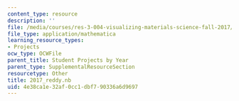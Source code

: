 ```yaml
---
content_type: resource
description: ''
file: /media/courses/res-3-004-visualizing-materials-science-fall-2017/4e38ca1e32af0cc1dbf790336a6d9697_2017_reddy.nb
file_type: application/mathematica
learning_resource_types:
- Projects
ocw_type: OCWFile
parent_title: Student Projects by Year
parent_type: SupplementalResourceSection
resourcetype: Other
title: 2017_reddy.nb
uid: 4e38ca1e-32af-0cc1-dbf7-90336a6d9697
---
```

